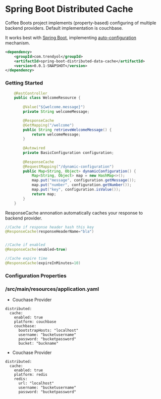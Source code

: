 # Spring Boot Distributed Cache

Coffee Boots project implements (property-based) configuring of multiple backend providers.
Default implementation is couchbase.

It works best with [Spring Boot](https://github.com/spring-projects/spring-boot), implementing [auto-configuration]() mechanism.

```xml
<dependency>
    <groupId>com.trendyol</groupId>
    <artifactId>spring-boot-distributed-data-cache</artifactId>
    <version>0.0.1-SNAPSHOT</version>
</dependency>
```
### Getting Started

```java
    @RestController
    public class WelcomeResource {
    
    	@Value("${welcome.message}")
    	private String welcomeMessage;

        @ResponseCache
    	@GetMapping("/welcome")
    	public String retrieveWelcomeMessage() {
    		return welcomeMessage;
    	}
    
    	@Autowired
    	private BasicConfiguration configuration;
    
    	@ResponseCache
    	@RequestMapping("/dynamic-configuration")
    	public Map<String, Object> dynamicConfiguration() {
    		Map<String, Object> map = new HashMap<>();
    		map.put("message", configuration.getMessage());
    		map.put("number", configuration.getNumber());
    		map.put("key", configuration.isValue());
    		return map;
    	}
    }
```
ResponseCache annonation automatically caches your response to backend provider.

```java
//Cache if response header hash this key
@ResponseCache(responseHeaderName="bla")


//Cache if enabled
@ResponseCache(enabled=true)

//Cache expire time
@ResponseCache(expireInMinutes=10)
```

### Configuration Properties
### /src/main/resources/application.yaml

- Couchase Provider
```
distributed:
  cache:
    enabled: true
    platform: couchbase
    couchbase:
      bootstrapHosts: "localhost"
      username: "bucketusername"
      password: "bucketpassword"
      bucket: "buckname"
```

- Couchase Provider
```
distributed:
  cache:
    enabled: true
    platform: redis
    redis:
      url: "localhost"
      username: "bucketusername"
      password: "bucketpassword"
```